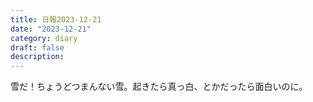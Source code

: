 ```yaml
---
title: 日報2023-12-21
date: "2023-12-21"
category: diary
draft: false
description:
---
```


雪だ！ちょうどつまんない雪。起きたら真っ白、とかだったら面白いのに。